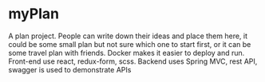 # myPlan
A plan project. People can write down their ideas and place them here, it could be some small plan but not sure which one to start first, or it can be some travel plan with friends.
Docker makes it easier to deploy and run. Front-end use react, redux-form, scss. Backend uses Spring MVC, rest API, swagger is used to demonstrate APIs
